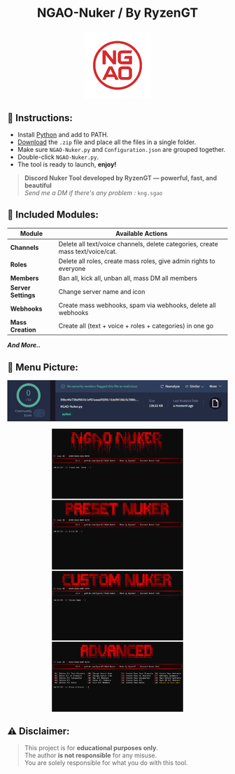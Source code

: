 <h1 align="center">NGAO-Nuker / By RyzenGT <p align="center"></h1><p align="center">
<img src="Image/Icon.png" width="150"/>

## 🔧 Instructions:
- Install [Python](https://www.python.org/ftp/python/3.13.3/python-3.13.3-amd64.exe) and add to PATH.
- [Download](https://github.com/RyzenGT/NGAO-Nuker/releases/latest) the `.zip` file and place all the files in a single folder.
- Make sure `NGAO-Nuker.py` and `Configuration.json` are grouped together.
- Double-click `NGAO-Nuker.py`.
- The tool is ready to launch, **enjoy!**

> **Discord Nuker Tool developed by RyzenGT — powerful, fast, and beautiful**\
> *Send me a DM if there's any problem :* `kng.sgao`

## 🧨 Included Modules:

| Module              | Available Actions                                                              |
| ------------------- | ------------------------------------------------------------------------------ |
| **Channels**        | Delete all text/voice channels, delete categories, create mass text/voice/cat. |
| **Roles**           | Delete all roles, create mass roles, give admin rights to everyone             |
| **Members**         | Ban all, kick all, unban all, mass DM all members                              |
| **Server Settings** | Change server name and icon                                                    |
| **Webhooks**        | Create mass webhooks, spam via webhooks, delete all webhooks                   |
| **Mass Creation**   | Create all (text + voice + roles + categories) in one go                       |

***And More..***

## 📸 Menu Picture:
<p align="center"> <img src="Image/VirusTotal.png" width="604"/> </p>
<p align="center"> <img src="Image/Main-Menu.png" width="300"/> <img src="Image/Preset-Nuker.png" width="300"/><br>
<img src="Image/Custom-Nuker.png" width="300"/> <img src="Image/Advanced-Menu.png" width="300"/> </p>

## ⚠️ Disclaimer:

> This project is for **educational purposes only**.\
> The author **is not responsible** for any misuse.\
> You are solely responsible for what you do with this tool.